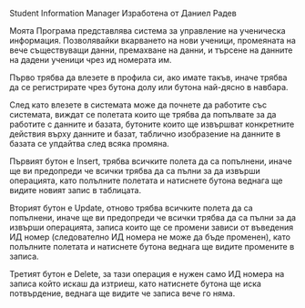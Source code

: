 Student Information Manager
Изработена от Даниел Радев

Моята Програма представлява система за управление на ученическа информация. Позволявайки вкарването на нови ученици, промеяната на вече съществуващи данни, премахване на данни, и търсене на данните на дадени ученици чрез ид номерата им.

Първо трябва да влезете в профила си, ако имате такъв, иначе трябва да се регистрирате чрез бутона долу или бутона най-дясно в навбара.

След като влезете в системата може да почнете да работите със системата, виждат се полетата които ще трябва да попълвате за да работите с данните и базата, бутоните които ще извършват конкретните действия върху данните и базат, таблично изобразение на данните в базата се упдайтва след всяка промяна.

Първият бутон е Insert, трябва всичките полета да са попълнени, иначе ще ви предопреди че всички трябва да са пълни за да извърши операцията, като полълните полетата и натиснете бутона веднага ще видите новият запис в таблицата. 

Вторият бутон е Update, отново трябва всичките полета да са попълнени, иначе ще ви предопреди че всички трябва да са пълни за да извърши операцията, записа които ще се промени зависи от въведения ИД номер (следователно ИД номера не може да бъде променен), като полълните полетата и натиснете бутона веднага ще видите промените в записа.

Третият бутон е Delete, за тази операция е нужен само ИД номера на записа който искаш да изтриеш, като натиснете бутона ще иска потвърдение, веднага ще видите че записа вече го няма.
